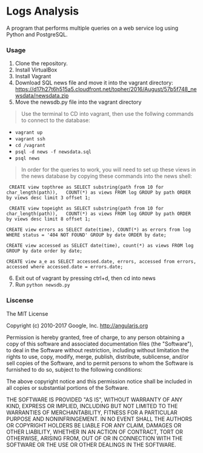 # Logs Analysis
A program that performs multiple queries on a web service log using Python and PostgreSQL.

### Usage 
1) Clone the repository. 
2) Install VirtualBox
3) Install Vagrant
4) Download SQL news file and move it into the vagrant directory: https://d17h27t6h515a5.cloudfront.net/topher/2016/August/57b5f748_newsdata/newsdata.zip
5) Move the newsdb.py file into the vagrant directory
>Use the terminal to CD into vagrant, then use the follwing commands to connect to the database: 
- `vagrant up`
- `vagrant ssh`
- `cd /vagrant`
- `psql -d news -f newsdata.sql`
- `psql news`
> In order for the queries to work, you will need to set up these views in the news database by copying these commands into the news shell:
>
` CREATE view topthree as SELECT substring(path from 10 for char_length(path)),  
COUNT(*) as views FROM log GROUP by path ORDER by views desc limit 3 offset 1;`

` CREATE view topeight as SELECT substring(path from 10 for char_length(path)),  
COUNT(*) as views FROM log GROUP by path ORDER by views desc limit 8 offset 1;`

`CREATE view errors as SELECT date(time), COUNT(*) as errors from log WHERE status = '404 NOT FOUND' GROUP by date ORDER by date;`

`CREATE view accessed as SELECT date(time), count(*) as views FROM log GROUP by date order by date;`

`CREATE view a_e as SELECT accessed.date, errors, accessed from errors, accessed where accessed.date = errors.date;`

6) Exit out of vagrant by pressing ctrl+d, then cd into news
7) Run `python newsdb.py`

### Liscense 
The MIT License

Copyright (c) 2010-2017 Google, Inc. http://angularjs.org

Permission is hereby granted, free of charge, to any person obtaining a copy
of this software and associated documentation files (the "Software"), to deal
in the Software without restriction, including without limitation the rights
to use, copy, modify, merge, publish, distribute, sublicense, and/or sell
copies of the Software, and to permit persons to whom the Software is
furnished to do so, subject to the following conditions:

The above copyright notice and this permission notice shall be included in
all copies or substantial portions of the Software.

THE SOFTWARE IS PROVIDED "AS IS", WITHOUT WARRANTY OF ANY KIND, EXPRESS OR
IMPLIED, INCLUDING BUT NOT LIMITED TO THE WARRANTIES OF MERCHANTABILITY,
FITNESS FOR A PARTICULAR PURPOSE AND NONINFRINGEMENT. IN NO EVENT SHALL THE
AUTHORS OR COPYRIGHT HOLDERS BE LIABLE FOR ANY CLAIM, DAMAGES OR OTHER
LIABILITY, WHETHER IN AN ACTION OF CONTRACT, TORT OR OTHERWISE, ARISING FROM,
OUT OF OR IN CONNECTION WITH THE SOFTWARE OR THE USE OR OTHER DEALINGS IN
THE SOFTWARE.
